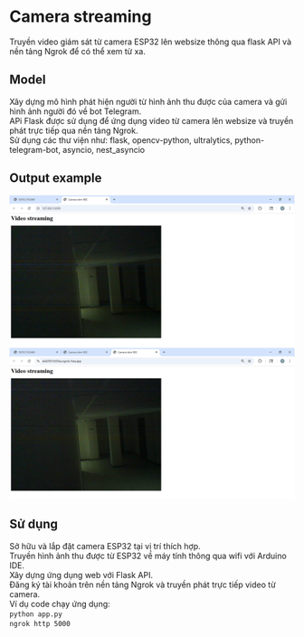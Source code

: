 # Camera streaming
Truyền video giám sát từ camera ESP32 lên websize thông qua flask API và nền tảng Ngrok để có thể xem từ xa.
## Model
Xây dựng mô hình phát hiện người từ hình ảnh thu được của camera và gửi hình ảnh người đó về bot Telegram. <br>
APi Flask được sử dụng để ứng dụng video từ camera lên websize và truyền phát trực tiếp qua nền tảng Ngrok. <br>
Sử dụng các thư viện như: flask, opencv-python, ultralytics, python-telegram-bot, asyncio, nest_asyncio
## Output example
![screenshot](https://github.com/nguyenhoangbuu/CameraESP32_streaming_flask_ngrok/blob/master/ESP32_image1.png)
![screenshot](https://github.com/nguyenhoangbuu/CameraESP32_streaming_flask_ngrok/blob/master/ESP32_image2.png)
## Sử dụng
Sở hữu và lắp đặt camera ESP32 tại vị trí thích hợp. <br>
Truyền hình ảnh thu được từ ESP32 về máy tính thông qua wifi với Arduino IDE. <br>
Xây dựng ứng dụng web với Flask API. <br>
Đăng ký tài khoản trên nền tảng Ngrok và truyền phát trực tiếp video từ camera. <br>
Ví dụ code chạy ứng dụng:<br>
`python app.py` <br>
`ngrok http 5000`
